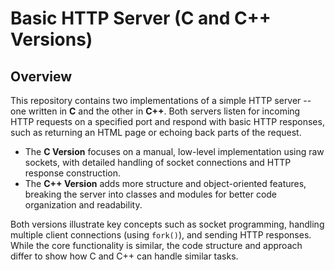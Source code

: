 # Basic HTTP Server (C and C++ Versions)
## Overview
This repository contains two implementations of a simple HTTP server -- one written in **C** and the other in 
**C++**. Both servers listen for incoming HTTP requests on a specified port and respond with basic HTTP responses,
such as returning an HTML page or echoing back parts of the request.
- The **C Version** focuses on a manual, low-level implementation using raw sockets, with detailed handling of
socket connections and HTTP response construction.
- The **C++ Version** adds more structure and object-oriented features, breaking the server into classes and modules
for better code organization and readability.

Both versions illustrate key concepts such as socket programming, handling multiple client connections (using `fork()`),
and sending HTTP responses. While the core functionality is similar, the code structure and approach differ to show how
C and C++ can handle similar tasks.
